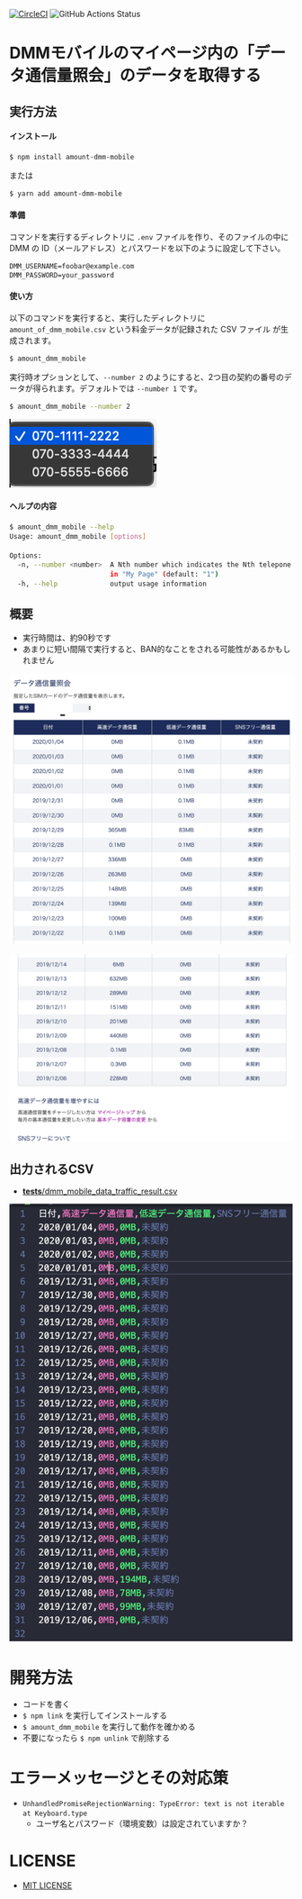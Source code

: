 [![CircleCI](https://circleci.com/gh/corselia/amount-of-your-dmm-mobile-traffic.svg?style=svg)](https://circleci.com/gh/corselia/amount-of-your-dmm-mobile-traffic) ![GitHub Actions Status](https://github.com/corselia/amount-of-your-dmm-mobile-traffic/workflows/Amount%20of%20Your%20DMM%20mobile%20Traffic/badge.svg)

# DMMモバイルのマイページ内の「データ通信量照会」のデータを取得する

## 実行方法

#### インストール

```bash
$ npm install amount-dmm-mobile
```

または

```bash
$ yarn add amount-dmm-mobile
```

#### 準備
コマンドを実行するディレクトリに `.env` ファイルを作り、そのファイルの中に DMM の ID（メールアドレス）とパスワードを以下のように設定して下さい。

```
DMM_USERNAME=foobar@example.com
DMM_PASSWORD=your_password
```

#### 使い方
以下のコマンドを実行すると、実行したディレクトリに `amount_of_dmm_mobile.csv` という料金データが記録された CSV ファイル が生成されます。

```bash
$ amount_dmm_mobile
```

実行時オプションとして、`--number 2` のようにすると、2つ目の契約の番号のデータが得られます。デフォルトでは `--number 1` です。

```bash
$ amount_dmm_mobile --number 2
```

![複数電話番号選択](docs/dmm_mobile_telephone_numbers.png "複数電話番号選択")

#### ヘルプの内容
```bash
$ amount_dmm_mobile --help
Usage: amount_dmm_mobile [options]

Options:
  -n, --number <number>  A Nth number which indicates the Nth telepone number
                         in "My Page" (default: "1")
  -h, --help             output usage information
```

## 概要
- 実行時間は、約90秒です
- あまりに短い間隔で実行すると、BAN的なことをされる可能性があるかもしれません

![データ通信量照会_01](docs/dmm_mobile_data_traffic_info_table_01.png "データ通信量照会_01")

![データ通信量照会_02](docs/dmm_mobile_data_traffic_info_table_02.png "データ通信量照会_02")

## 出力されるCSV
- [__tests__/dmm_mobile_data_traffic_result.csv](__tests__/dmm_mobile_data_traffic_result.csv)

![出力されるCSV](docs/dmm_mobile_data_traffic_csv.png "出力されるCSV")

# 開発方法
- コードを書く
- `$ npm link` を実行してインストールする
- `$ amount_dmm_mobile` を実行して動作を確かめる
- 不要になったら `$ npm unlink` で削除する

# エラーメッセージとその対応策
- `UnhandledPromiseRejectionWarning: TypeError: text is not iterable at Keyboard.type`
  - ユーザ名とパスワード（環境変数）は設定されていますか？

# LICENSE
- [MIT LICENSE](/LICENSE)
